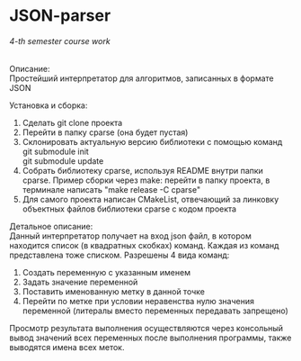 # JSON-parser

###### 4-th semester course work

Описание:  
Простейший интерпретатор для алгоритмов, записанных в формате JSON

Установка и сборка:

1. Сделать git clone проекта
2. Перейти в папку cparse (она будет пустая)
3. Склонировать актуальную версию библиотеки с помощью команд  
   git submodule init  
   git submodule update
4. Собрать библиотеку cparse, используя README внутри папки cparse. Пример сборки через make: перейти в папку проекта, в
   терминале написать "make release -C cparse"
5. Для самого проекта написан CMakeList, отвечающий за линковку объектных файлов библиотеки cparse с кодом проекта

Детальное описание:  
Данный интерпретатор получает на вход json файл, в котором находится список (в квадратных скобках) команд. Каждая из
команд представлена тоже списком.
Разрешены 4 вида команд:

1. Создать переменную с указанным именем
2. Задать значение переменной
3. Поставить именованную метку в данной точке
4. Перейти по метке при условии неравенства нулю значения переменной (литералы вместо переменных передавать запрещено)

Просмотр результата выполнения осуществляются через консольный вывод значений всех переменных после выполнения
программы, также выводятся имена всех меток.